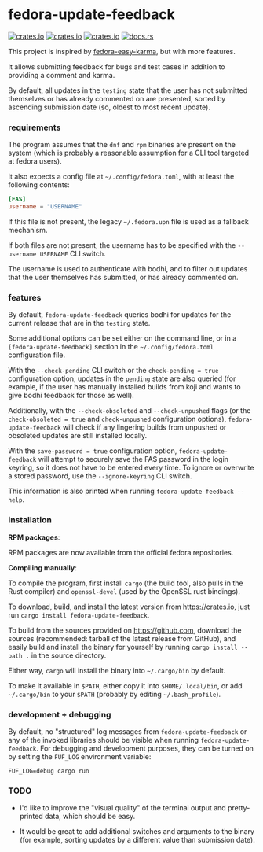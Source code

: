 # fedora-update-feedback

[![crates.io](https://img.shields.io/crates/v/fedora-update-feedback.svg)](https://crates.io/crates/fedora-update-feedback/)
[![crates.io](https://img.shields.io/crates/d/fedora-update-feedback.svg)](https://crates.io/crates/fedora-update-feedback/)
[![crates.io](https://img.shields.io/crates/l/fedora-update-feedback.svg)](https://crates.io/crates/fedora-update-feedback/)
[![docs.rs](https://docs.rs/fedora-update-feedback/badge.svg)](https://docs.rs/fedora-update-feedback/)

This project is inspired by [fedora-easy-karma][f-e-k], but with more features.

[f-e-k]: https://pagure.io/fedora-easy-karma

It allows submitting feedback for bugs and test cases in addition to providing a
comment and karma.

By default, all updates in the `testing` state that the user has not submitted
themselves or has already commented on are presented, sorted by ascending
submission date (so, oldest to most recent update).


### requirements

The program assumes that the `dnf` and `rpm` binaries are present on the system
(which is probably a reasonable assumption for a CLI tool targeted at fedora
users).

It also expects a config file at `~/.config/fedora.toml`, with at least the
following contents:

```toml
[FAS]
username = "USERNAME"
```

If this file is not present, the legacy `~/.fedora.upn` file is used as a
fallback mechanism.

If both files are not present, the username has to be specified with the
`--username USERNAME` CLI switch.

The username is used to authenticate with bodhi, and to filter out updates that
the user themselves has submitted, or has already commented on.


### features

By default, `fedora-update-feedback` queries bodhi for updates for the current
release that are in the `testing` state.

Some additional options can be set either on the command line, or in a
`[fedora-update-feedback]` section in the `~/.config/fedora.toml` configuration
file.

With the `--check-pending` CLI switch or the `check-pending = true`
configuration option, updates in the `pending` state are also queried (for
example, if the user has manually installed builds from koji and wants to give
bodhi feedback for those as well). 

Additionally, with the `--check-obsoleted` and `--check-unpushed` flags (or
the `check-obsoleted = true` and `check-unpushed` configuration options),
`fedora-update-feedback` will check if any lingering builds from unpushed
or obsoleted updates are still installed locally.

With the `save-password = true` configuration option, `fedora-update-feedback`
will attempt to securely save the FAS password in the login keyring, so it
does not have to be entered every time. To ignore or overwrite a stored
password, use the `--ignore-keyring` CLI switch. 

This information is also printed when running `fedora-update-feedback --help`.


### installation

**RPM packages**:

RPM packages are now available from the official fedora repositories.

**Compiling manually**:

To compile the program, first install `cargo` (the build tool, also pulls in
the Rust compiler) and `openssl-devel` (used by the OpenSSL rust bindings).

To download, build, and install the latest version from <https://crates.io>,
just run `cargo install fedora-update-feedback`.

To build from the sources provided on <https://github.com>, download the sources
(recommended: tarball of the latest release from GitHub), and easily build
and install the binary for yourself by running `cargo install --path .` in
the source directory.

Either way, `cargo` will install the binary into `~/.cargo/bin` by default.

To make it available in `$PATH`, either copy it into `$HOME/.local/bin`, or add
`~/.cargo/bin` to your `$PATH` (probably by editing `~/.bash_profile`).

### development + debugging

By default, no "structured" log messages from `fedora-update-feedback` or any
of the invoked libraries should be visible when running
`fedora-update-feedback`. For debugging and development purposes, they can be
turned on by setting the `FUF_LOG` environment variable:

```
FUF_LOG=debug cargo run
```

### TODO

- I'd like to improve the "visual quality" of the terminal output and
  pretty-printed data, which should be easy.

- It would be great to add additional switches and arguments to the binary (for
  example, sorting updates by a different value than submission date).

